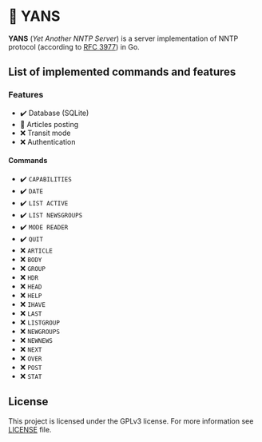 # :newspaper: YANS

**YANS** (*Yet Another NNTP Server*) is a server implementation of NNTP protocol (according to [RFC 3977](https://datatracker.ietf.org/doc/html/rfc3977)) in Go.

## List of implemented commands and features

### Features

- :heavy_check_mark: Database (SQLite)
- :construction: Articles posting
- :x: Transit mode
- :x: Authentication

#### Commands
- :heavy_check_mark: `CAPABILITIES`
- :heavy_check_mark: `DATE`
- :heavy_check_mark: `LIST ACTIVE`
- :heavy_check_mark: `LIST NEWSGROUPS`
- :heavy_check_mark: `MODE READER`
- :heavy_check_mark: `QUIT`
- :x: `ARTICLE`
- :x: `BODY`
- :x: `GROUP`
- :x: `HDR`
- :x: `HEAD`
- :x: `HELP`
- :x: `IHAVE`
- :x: `LAST`
- :x: `LISTGROUP`
- :x: `NEWGROUPS`
- :x: `NEWNEWS`
- :x: `NEXT`
- :x: `OVER`
- :x: `POST`
- :x: `STAT`

## License

This project is licensed under the GPLv3 license. For more information see [LICENSE](LICENSE) file.
